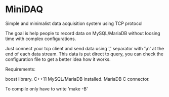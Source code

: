 # MiniDAQ

Simple and minimalist data acquisition system using TCP protocol

The goal is help people to record data on MySQL/MariaDB without loosing time with complex configurations.

Just connect your tcp client and send data using ',' separator with '\n' at the end of each data stream. This data is put direct to query, you can check the configuration file to get a better idea how it works.

Requirements:

boost library.
C++11
MySQL/MariaDB installed.
MariaDB C connector.

To compile only have to write 'make -B'
